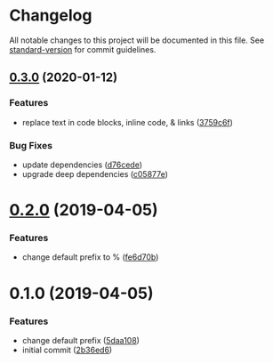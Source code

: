 # Changelog

All notable changes to this project will be documented in this file. See [standard-version](https://github.com/conventional-changelog/standard-version) for commit guidelines.

## [0.3.0](https://github.com/angeloashmore/gatsby-remark-find-replace/compare/v0.2.0...v0.3.0) (2020-01-12)


### Features

* replace text in code blocks, inline code, & links ([3759c6f](https://github.com/angeloashmore/gatsby-remark-find-replace/commit/3759c6febb88ed1f409fbc81e95eba8d1bd6fbaf))


### Bug Fixes

* update dependencies ([d76cede](https://github.com/angeloashmore/gatsby-remark-find-replace/commit/d76cedef1437854b4fffae8564cd3be91f47b02a))
* upgrade deep dependencies ([c05877e](https://github.com/angeloashmore/gatsby-remark-find-replace/commit/c05877ee2151bc56a1081b2a5b26e13a3314030e))

# [0.2.0](https://github.com/angeloashmore/gatsby-remark-find-replace/compare/v0.1.0...v0.2.0) (2019-04-05)


### Features

* change default prefix to % ([fe6d70b](https://github.com/angeloashmore/gatsby-remark-find-replace/commit/fe6d70b))



# 0.1.0 (2019-04-05)


### Features

* change default prefix ([5daa108](https://github.com/angeloashmore/gatsby-remark-find-replace/commit/5daa108))
* initial commit ([2b36ed6](https://github.com/angeloashmore/gatsby-remark-find-replace/commit/2b36ed6))

